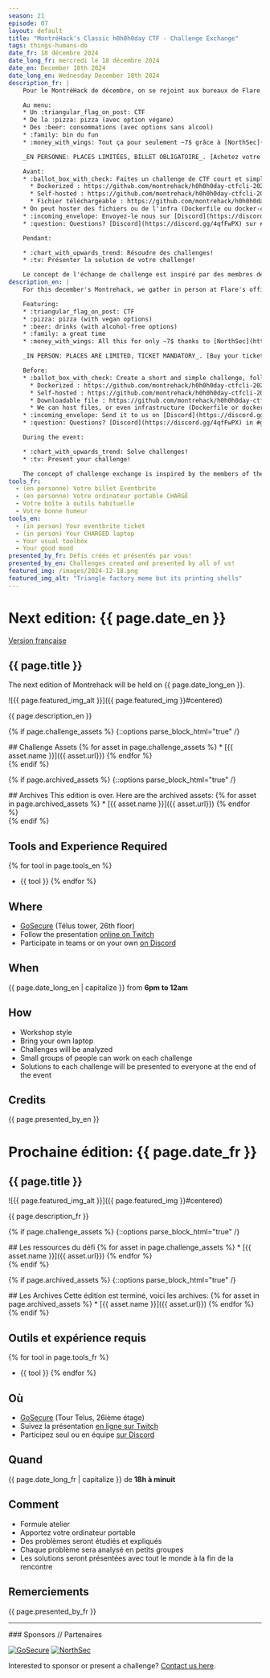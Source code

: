 ```yaml
---
season: 21
episode: 07
layout: default
title: "MontréHack's Classic h0h0h0day CTF - Challenge Exchange"
tags: things-humans-do
date_fr: 18 décembre 2024
date_long_fr: mercredi le 18 décembre 2024
date_en: December 18th 2024
date_long_en: Wednesday December 18th 2024
description_fr: |
    Pour le MontréHack de décembre, on se rejoint aux bureaux de Flare afin de célébrer notre CTF annuel, le h0h0h0day! La formule est simple: Un échange de ~~cadeaux~~ challenges qu'on regroupe dans un CTF! Merci à NSec pour la 🍻 et la 🍕!:)

    Au menu:
    * Un :triangular_flag_on_post: CTF
    * De la :pizza: pizza (avec option végane)
    * Des :beer: consommations (avec options sans alcool)
    * :family: bin du fun
    * :money_with_wings: Tout ça pour seulement ~7$ grâce à [NorthSec](https://nsec.io)

    _EN PERSONNE: PLACES LIMITÉES, BILLET OBLIGATOIRE_. [Achetez votre billet (~7$)](https://www.eventbrite.ca/e/1092759616429)

    Avant:
    * :ballot_box_with_check: Faites un challenge de CTF court et simple, suivant l'un des format de soumission suivant:
      * Dockerized : https://github.com/montrehack/h0h0h0day-ctfcli-2023/tree/main/web/truncator
      * Self-hosted : https://github.com/montrehack/h0h0h0day-ctfcli-2023/tree/main/web/VulnWebsite
      * Fichier téléchargeable : https://github.com/montrehack/h0h0h0day-ctfcli-2023/tree/main/steg/ChristmasCookies
    * On peut hoster des fichiers ou de l'infra (Dockerfile ou docker-compose), vous pouvez hoster aussi
    * :incoming_envelope: Envoyez-le nous sur [Discord](https://discord.gg/4qfFwPX) par message privé à @Pourliver. Date limite: Lundi 16 Décembre
    * :question: Questions? [Discord](https://discord.gg/4qfFwPX) sur #general-h0h0h0 ou en message privé à @Pourliver

    Pendant:

    * :chart_with_upwards_trend: Résoudre des challenges!
    * :tv: Présenter la solution de votre challenge!

    Le concept de l'échange de challenge est inspiré par des membres de la communauté du Cegep de Rosemont et de la DCI.
description_en: |
    For this december's Montrehack, we gather in person at Flare's offices to celebrate our yearly CTF, the h0h0h0day! The formula is simple : a ~~gift~~ challenge exchange in one CTF! Thanks to NSec for the 🍻 and 🍕!:)

    Featuring:
    * :triangular_flag_on_post: CTF
    * :pizza: pizza (with vegan options)
    * :beer: drinks (with alcohol-free options)
    * :family: a great time
    * :money_with_wings: All this for only ~7$ thanks to [NorthSec](https://nsec.io)

    _IN PERSON: PLACES ARE LIMITED, TICKET MANDATORY_. [Buy your ticket (~7$)](https://www.eventbrite.ca/e/1092759616429)

    Before:
    * :ballot_box_with_check: Create a short and simple challenge, following one these submission format:
      * Dockerized : https://github.com/montrehack/h0h0h0day-ctfcli-2023/tree/main/web/truncator
      * Self-hosted : https://github.com/montrehack/h0h0h0day-ctfcli-2023/tree/main/web/VulnWebsite
      * Downloadable file : https://github.com/montrehack/h0h0h0day-ctfcli-2023/tree/main/steg/ChristmasCookies
      * We can host files, or even infrastructure (Dockerfile or docker-compose), you can also self-host
    * :incoming_envelope: Send it to us on [Discord](https://discord.gg/4qfFwPX) by DM to @Pourliver. Deadline : Monday December 16th
    * :question: Questions? [Discord](https://discord.gg/4qfFwPX) in #general-h0h0h0 ou en message privé à @Pourliver

    During the event:

    * :chart_with_upwards_trend: Solve challenges!
    * :tv: Present your challenge!

    The concept of challenge exchange is inspired by the members of the community of Cegep de Rosemont and of the DCI.
tools_fr: 
  - (en personne) Votre billet Eventbrite
  - (en personne) Votre ordinateur portable CHARGÉ
  - Votre boîte à outils habituelle
  - Votre bonne humeur
tools_en: 
  - (in person) Your eventbrite ticket
  - (in person) Your CHARGED laptop
  - Your usual toolbox
  - Your good mood
presented_by_fr: Défis créés et présentés par vous!
presented_by_en: Challenges created and presented by all of us!
featured_img: /images/2024-12-18.png
featured_img_alt: "Triangle factory meme but its printing shells"
---
```


# Next edition: {{ page.date_en }}

[Version française](#french)

## {{ page.title }}

The next edition of Montrehack will be held on {{ page.date_long_en }}.

![{{ page.featured_img_alt }}]({{ page.featured_img }}#centered)

{{ page.description_en }}

{% if page.challenge_assets %}
{::options parse_block_html="true" /}
<div class="assets">
## Challenge Assets
{% for asset in page.challenge_assets %}
* [{{ asset.name }}]({{ asset.url}})
{% endfor %}
</div>
{% endif %}

{% if page.archived_assets %}
{::options parse_block_html="true" /}
<div class="archives">
## Archives
This edition is over. Here are the archived assets:
{% for asset in page.archived_assets %}
* [{{ asset.name }}]({{ asset.url}})
{% endfor %}
</div>
{% endif %}

## Tools and Experience Required

{% for tool in page.tools_en %}
* {{ tool }}
{% endfor %}

## Where

* [GoSecure](https://goo.gl/maps/Mo46fXm2WskTnV9m7) (Télus tower, 26th floor)
* Follow the presentation [online on Twitch](https://twitch.tv/montrehack/)
* Participate in teams or on your own [on Discord](https://discord.gg/4qfFwPX)

## When

{{ page.date_long_en | capitalize }} from **6pm to 12am**

## How

* Workshop style
* Bring your own laptop
* Challenges will be analyzed
* Small groups of people can work on each challenge
* Solutions to each challenge will be presented to everyone at the end of the event

## Credits

{{ page.presented_by_en }}


<a id="french"></a>
# Prochaine édition: {{ page.date_fr }}

## {{ page.title }}

![{{ page.featured_img_alt }}]({{ page.featured_img }}#centered)

{{ page.description_fr }}

{% if page.challenge_assets %}
{::options parse_block_html="true" /}
<div class="assets">
## Les ressources du défi
{% for asset in page.challenge_assets %}
* [{{ asset.name }}]({{ asset.url}})
{% endfor %}
</div>
{% endif %}

{% if page.archived_assets %}
{::options parse_block_html="true" /}
<div class="archives">
## Les Archives
Cette édition est terminé, voici les archives:
{% for asset in page.archived_assets %}
* [{{ asset.name }}]({{ asset.url}})
{% endfor %}
</div>
{% endif %}

## Outils et expérience requis

{% for tool in page.tools_fr %}
* {{ tool }}
{% endfor %}

## Où

* [GoSecure](https://goo.gl/maps/Mo46fXm2WskTnV9m7) (Tour Telus, 26ième étage)
* Suivez la présentation [en ligne sur Twitch](https://twitch.tv/montrehack/)
* Participez seul ou en équipe [sur Discord](https://discord.gg/4qfFwPX)

## Quand

{{ page.date_long_fr | capitalize }} de **18h à minuit**

## Comment

* Formule atelier
* Apportez votre ordinateur portable
* Des problèmes seront étudiés et expliqués
* Chaque problème sera analysé en petits groupes
* Les solutions seront présentées avec tout le monde à la fin de la rencontre

## Remerciements

{{ page.presented_by_fr }}


<hr/>
### Sponsors // Partenaires


[![GoSecure](/images/sponsor_gosecure.png)](https://gosecure.net/)
[![NorthSec](/images/nsec_logo.png)](https://nsec.io/)

Interested to sponsor or present a challenge? [Contact us here](https://docs.google.com/forms/d/e/1FAIpQLSecc0vfe3pIwMJjIBCYW4G43ZwtagwVESu_qHKnglnBc3R3ww/viewform?usp=sf_link).

